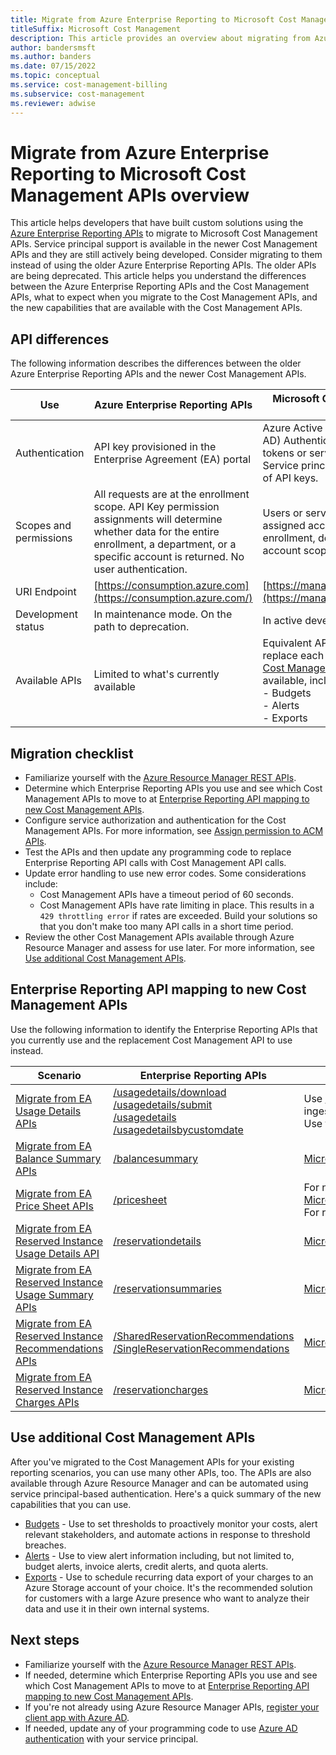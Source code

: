 ```yaml
---
title: Migrate from Azure Enterprise Reporting to Microsoft Cost Management APIs overview
titleSuffix: Microsoft Cost Management
description: This article provides an overview about migrating from Azure Enterprise Reporting to Microsoft Cost Management APIs.
author: bandersmsft
ms.author: banders
ms.date: 07/15/2022
ms.topic: conceptual
ms.service: cost-management-billing
ms.subservice: cost-management
ms.reviewer: adwise
---
```


# Migrate from Azure Enterprise Reporting to Microsoft Cost Management APIs overview

This article helps developers that have built custom solutions using the [Azure Enterprise Reporting APIs](../manage/enterprise-api.md) to migrate to Microsoft Cost Management APIs. Service principal support is available in the newer Cost Management APIs and they are still actively being developed. Consider migrating to them instead of using the older Azure Enterprise Reporting APIs. The older APIs are being deprecated. This article helps you understand the differences between the Azure Enterprise Reporting APIs and the Cost Management APIs, what to expect when you migrate to the Cost Management APIs, and the new capabilities that are available with the Cost Management APIs.

## API differences

The following information describes the differences between the older Azure Enterprise Reporting APIs and the newer Cost Management APIs.

| Use | Azure Enterprise Reporting APIs | Microsoft Cost Management APIs |
| --- | --- | --- |
| Authentication | API key provisioned in the Enterprise Agreement (EA) portal | Azure Active Directory (Azure AD) Authentication using user tokens or service principals. Service principals take the place of API keys. |
| Scopes and permissions | All requests are at the enrollment scope. API Key permission assignments will determine whether data for the entire enrollment, a department, or a specific account is returned. No user authentication. | Users or service principals are assigned access to the enrollment, department, or account scope. |
| URI Endpoint | [https://consumption.azure.com](https://consumption.azure.com/) | [https://management.azure.com](https://management.azure.com/) |
| Development status | In maintenance mode. On the path to deprecation. | In active development |
| Available APIs | Limited to what's currently available | Equivalent APIs are available to replace each EA API. Additional [Cost Management APIs](/rest/api/cost-management/) are also available, including: <br>- Budgets<br>- Alerts<br>- Exports |

## Migration checklist

- Familiarize yourself with the [Azure Resource Manager REST APIs](/rest/api/azure).
- Determine which Enterprise Reporting APIs you use and see which Cost Management APIs to move to at [Enterprise Reporting API mapping to new Cost Management APIs](../costs/migrate-from-enterprise-reporting-to-azure-resource-manager-apis.md#ea-api-mapping-to-new-azure-resource-manager-apis).
- Configure service authorization and authentication for the Cost Management APIs. For more information, see [Assign permission to ACM APIs](cost-management-api-permissions.md).
- Test the APIs and then update any programming code to replace Enterprise Reporting API calls with Cost Management API calls.
- Update error handling to use new error codes. Some considerations include:
    - Cost Management APIs have a timeout period of 60 seconds.
    - Cost Management APIs have rate limiting in place. This results in a `429 throttling error` if rates are exceeded. Build your solutions so that you don't make too many API calls in a short time period.
- Review the other Cost Management APIs available through Azure Resource Manager and assess for use later. For more information, see [Use additional Cost Management APIs](../costs/migrate-from-enterprise-reporting-to-azure-resource-manager-apis.md#use-additional-cost-management-apis).

## Enterprise Reporting API mapping to new Cost Management APIs

Use the following information to identify the Enterprise Reporting APIs that you currently use and the replacement Cost Management API to use instead.

| Scenario | Enterprise Reporting APIs | Cost Management APIs |
| --- | --- | --- |
| [Migrate from EA Usage Details APIs](migrate-ea-usage-details-api.md)  | [/usagedetails/download](/rest/api/billing/enterprise/billing-enterprise-api-usage-detail)<br>[/usagedetails/submit](/rest/api/billing/enterprise/billing-enterprise-api-usage-detail)<br>[/usagedetails](/rest/api/billing/enterprise/billing-enterprise-api-usage-detail)<br>[/usagedetailsbycustomdate](/rest/api/billing/enterprise/billing-enterprise-api-usage-detail) | Use [Microsoft.CostManagement/Exports](/rest/api/cost-management/exports/create-or-update) for all recurring data ingestion workloads. <br>Use the [Cost Details](/rest/api/cost-management/generate-cost-details-report) report for small on-demand datasets. |
| [Migrate from EA Balance Summary APIs](migrate-ea-balance-summary-api.md) | [/balancesummary](/rest/api/billing/enterprise/billing-enterprise-api-balance-summary) | [Microsoft.Consumption/balances](/rest/api/consumption/balances/getbybillingaccount) |
| [Migrate from EA Price Sheet APIs](migrate-ea-price-sheet-api.md) | [/pricesheet](/rest/api/billing/enterprise/billing-enterprise-api-pricesheet) | For negotiated prices, use [Microsoft.Consumption/pricesheets/default](/rest/api/consumption/pricesheet) <br> For retail prices, use [Retail Prices API](/rest/api/cost-management/retail-prices/azure-retail-prices) |
| [Migrate from EA Reserved Instance Usage Details API](migrate-ea-reserved-instance-usage-details-api.md) | [/reservationdetails](/rest/api/billing/enterprise/billing-enterprise-api-reserved-instance-usage) | [Microsoft.CostManagement/generateReservationDetailsReport](/rest/api/cost-management/generatereservationdetailsreport) |
| [Migrate from EA Reserved Instance Usage Summary APIs](migrate-ea-reserved-instance-usage-summary-api.md) | [/reservationsummaries](/rest/api/billing/enterprise/billing-enterprise-api-reserved-instance-usage) | [Microsoft.Consumption/reservationSummaries](/rest/api/consumption/reservationssummaries/list#reservationsummariesdailywithbillingaccountid) |
| [Migrate from EA Reserved Instance Recommendations APIs](migrate-ea-reserved-instance-recommendations-api.md) | [/SharedReservationRecommendations](/rest/api/billing/enterprise/billing-enterprise-api-reserved-instance-recommendation)<br>[/SingleReservationRecommendations](/rest/api/billing/enterprise/billing-enterprise-api-reserved-instance-recommendation) | [Microsoft.Consumption/reservationRecommendations](/rest/api/consumption/reservationrecommendations/list) |
| [Migrate from EA Reserved Instance Charges APIs](migrate-ea-reserved-instance-charges-api.md) | [/reservationcharges](/rest/api/billing/enterprise/billing-enterprise-api-reserved-instance-charges) | [Microsoft.Consumption/reservationTransactions](/rest/api/consumption/reservationtransactions/list) |

## Use additional Cost Management APIs

After you've migrated to the Cost Management APIs for your existing reporting scenarios, you can use many other APIs, too. The APIs are also available through Azure Resource Manager and can be automated using service principal-based authentication. Here's a quick summary of the new capabilities that you can use.

- [Budgets](/rest/api/consumption/budgets/createorupdate) - Use to set thresholds to proactively monitor your costs, alert relevant stakeholders, and automate actions in response to threshold breaches.
- [Alerts](/rest/api/cost-management/alerts) - Use to view alert information including, but not limited to, budget alerts, invoice alerts, credit alerts, and quota alerts.
- [Exports](/rest/api/cost-management/exports) - Use to schedule recurring data export of your charges to an Azure Storage account of your choice. It's the recommended solution for customers with a large Azure presence who want to analyze their data and use it in their own internal systems.

## Next steps

- Familiarize yourself with the [Azure Resource Manager REST APIs](/rest/api/azure).
- If needed, determine which Enterprise Reporting APIs you use and see which Cost Management APIs to move to at [Enterprise Reporting API mapping to new Cost Management APIs](../costs/migrate-from-enterprise-reporting-to-azure-resource-manager-apis.md#ea-api-mapping-to-new-azure-resource-manager-apis).
- If you're not already using Azure Resource Manager APIs, [register your client app with Azure AD](/rest/api/azure/#register-your-client-application-with-azure-ad).
- If needed, update any of your programming code to use [Azure AD authentication](/rest/api/azure/#create-the-request) with your service principal.
